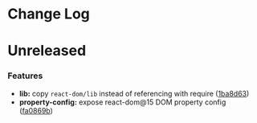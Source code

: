 # Change Log

# Unreleased

### Features

* **lib:** copy `react-dom/lib` instead of referencing with require ([1ba8d63](https://github.com/remarkablemark/react-dom-core/commit/1ba8d63))
* **property-config:** expose react-dom@15 DOM property config ([fa0869b](https://github.com/remarkablemark/react-dom-core/commit/fa0869b))
